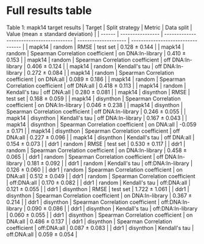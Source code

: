 # Full results table


Table 1: mapk14 target results 
| Target | Split strategy   | Metric                                   | Data split           | Value (mean ± standard deviation) |
| ------ | ---------------- | ---------------------------------------- | -------------------- | --------------------------------- |
| mapk14 | random           | RMSE                                     | test set             | 0.128 ± 0.144                     |
| mapk14 | random           | Spearman Correlation coefficient         |  on DNA:In-library   | 0.410 ± 0.153                     |
| mapk14 | random           | Spearman Correlation coefficient         | off DNA:In-library   | 0.406 ± 0.124                     |
| mapk14 | random           | Kendall's tau                            | off DNA:In-library   | 0.272 ± 0.084                     |
| mapk14 | random           | Spearman Correlation coefficient         |  on DNA:all          | 0.089 ± 0.186                     |
| mapk14 | random           | Spearman Correlation coefficient         | off DNA:all          | 0.418 ± 0.113                     |
| mapk14 | random           | Kendall's tau                            | off DNA:all          | 0.280 ± 0.081                     |
| mapk14 | disynthon        | RMSE                                     | test set             | 0.168 ± 0.059                     |
| mapk14 | disynthon        | Spearman Correlation coefficient         |  on DNA:In-library   | 0.046 ± 0.238                     |
| mapk14 | disynthon        | Spearman Correlation coefficient         | off DNA:In-library   | 0.246 ± 0.055                     |
| mapk14 | disynthon        | Kendall's tau                            | off DNA:In-library   | 0.167 ± 0.043                     |
| mapk14 | disynthon        | Spearman Correlation coefficient         |  on DNA:all          | -0.059 ± 0.171                    |
| mapk14 | disynthon        | Spearman Correlation coefficient         | off DNA:all          | 0.227 ± 0.096                     |
| mapk14 | disynthon        | Kendall's tau                            | off DNA:all          | 0.154 ± 0.073                     |
| ddr1   | random           | RMSE                                     | test set             | 0.530 ± 0.117                     |
| ddr1   | random           | Spearman Correlation coefficient         | on DNA:In-library    | 0.458 ± 0.065                     |
| ddr1   | random           | Spearman Correlation coefficient         | off DNA:In-library   | 0.181 ± 0.092                     |
| ddr1   | random           | Kendall's tau                            | off:DNA:In-library   | 0.126 ± 0.060                     |
| ddr1   | random           | Spearman Correlation coefficient         | on DNA:all           | 0.512 ± 0.049                     |
| ddr1   | random           | Spearman Correlation coefficient         | off:DNA:all          | 0.170 ± 0.082                     |
| ddr1   | random           | Kendall's tau                            | off:DNA:all          | 0.121 ± 0.055                     |
| ddr1   | disynthon        | RMSE                                     | test set             | 1.722 ± 1.061                     |
| ddr1   | disynthon        | Spearman Correlation coefficient         | on DNA:In-library    | 0.367 ± 0.214                     |
| ddr1   | disynthon        | Spearman Correlation coefficient         | off:DNA:In-library   | 0.090 ± 0.086                     |
| ddr1   | disynthon        | Kendall's tau                            | off:DNA:In-library   | 0.060 ± 0.055                     |
| ddr1   | disynthon        | Spearman Correlation coefficient         | on DNA:all           | 0.486 ± 0.137                     |
| ddr1   | disynthon        | Spearman Correlation coefficient         | off:DNA:all          | 0.087 ± 0.083                     |
| ddr1   | disynthon        | Kendall's tau                            | off:DNA:all          | 0.059 ± 0.054                     |